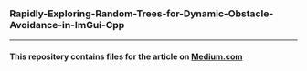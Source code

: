 ### Rapidly-Exploring-Random-Trees-for-Dynamic-Obstacle-Avoidance-in-ImGui-Cpp
***
#### This repository contains files for the article on [Medium.com](https://medium.com/@markus-x-buchholz/rapidly-exploring-random-trees-for-dynamic-obstacle-avoidance-in-imgui-c-6e09c16472f9) 
